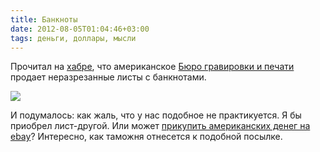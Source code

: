 ```yaml
---
title: Банкноты
date: 2012-08-05T01:04:46+03:00
tags: деньги, доллары, мысли
---
```


Прочитал на [хабре](http://habrahabr.ru/post/149030/), что американское [Бюро гравировки и печати](http://www.moneyfactorystore.gov/uncutcurrency.aspx) продает неразрезанные листы с банкнотами.

![](http://c358655.r55.cf1.rackcdn.com/50bucks.png)

И подумалось: как жаль, что у нас подобное не практикуется. Я бы приобрел лист-другой.
Или может [прикупить американских денег на ebay](http://www.ebay.com/itm/8-UNCUT-SHEET-1-1X8-Legal-1-DOLLAR-Real-USA-Currency-NICE-Rare-LEGAL-Money-/110928669813?pt=LH_DefaultDomain_0&hash=item19d3dd2c75#ht_736wt_908)? Интересно, как таможня отнесется к подобной посылке.